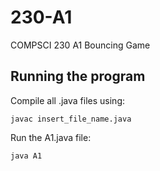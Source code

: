 # 230-A1
COMPSCI 230 A1 Bouncing Game

## Running the program
Compile all .java files using:
```shell
javac insert_file_name.java
```

Run the A1.java file:
```shell
java A1
```